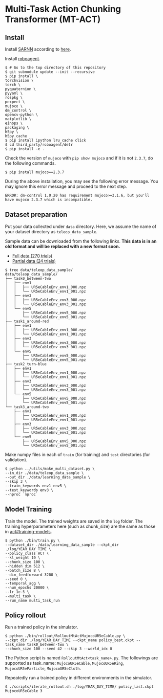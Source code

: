 # Multi-Task Action Chunking Transformer (MT-ACT)

## Install

Install [SARNN](../sarnn) according to [here](../sarnn/README.md).

Install [roboagent](https://github.com/robopen/roboagent.git).
``` console
$ # Go to the top directory of this repository
$ git submodule update --init --recursive
$ pip install \
torchvision \
torch \
pyquaternion \
pyyaml \
rospkg \
pexpect \
mujoco \
dm_control \
opencv-python \
matplotlib \
einops \
packaging \
h5py \
h5py_cache
$ pip install ipython lru_cache click
$ cd third_party/roboagent/detr
$ pip install -e .
```

Check the version of `mujoco` with `pip show mujoco` and if it is not `2.3.7`, do the following commands.
```console
$ pip install mujoco==2.3.7
```
During the above installation, you may see the following error message. You may ignore this error message and proceed to the next step.
```console
ERROR: dm-control 1.0.20 has requirement mujoco>=3.1.6, but you'll have mujoco 2.3.7 which is incompatible.
```

## Dataset preparation

Put your data collected under `data` directory. Here, we assume the name of your dataset directory as `teleop_data_sample`.

Sample data can be downloaded from the following links.
**This data is in an old format and will be replaced with a new format soon.**
- [Full data (270 trials)](https://aist.box.com/s/9qtkspyyzcxqvrssvumahfgvi31h5cet)
- [Partial data (24 trials)](https://aist.box.com/s/ks8l2ajmxhj48abxdvg4lowtp9134by5)

```console
$ tree data/teleop_data_sample/
data/teleop_data_sample/
├── task0_between-two
│   ├── env1
│   │   ├── UR5eCableEnv_env1_000.npz
│   │   └── UR5eCableEnv_env1_001.npz
│   ├── env3
│   │   ├── UR5eCableEnv_env3_000.npz
│   │   └── UR5eCableEnv_env3_001.npz
│   └── env5
│       ├── UR5eCableEnv_env5_000.npz
│       └── UR5eCableEnv_env5_001.npz
├── task1_around-red
│   ├── env1
│   │   ├── UR5eCableEnv_env1_000.npz
│   │   └── UR5eCableEnv_env1_001.npz
│   ├── env3
│   │   ├── UR5eCableEnv_env3_000.npz
│   │   └── UR5eCableEnv_env3_001.npz
│   └── env5
│       ├── UR5eCableEnv_env5_000.npz
│       └── UR5eCableEnv_env5_001.npz
├── task2_turn-blue
│   ├── env1
│   │   ├── UR5eCableEnv_env1_000.npz
│   │   └── UR5eCableEnv_env1_001.npz
│   ├── env3
│   │   ├── UR5eCableEnv_env3_000.npz
│   │   └── UR5eCableEnv_env3_001.npz
│   └── env5
│       ├── UR5eCableEnv_env5_000.npz
│       └── UR5eCableEnv_env5_001.npz
└── task3_around-two
    ├── env1
    │   ├── UR5eCableEnv_env1_000.npz
    │   └── UR5eCableEnv_env1_001.npz
    ├── env3
    │   ├── UR5eCableEnv_env3_000.npz
    │   └── UR5eCableEnv_env3_001.npz
    └── env5
        ├── UR5eCableEnv_env5_000.npz
        └── UR5eCableEnv_env5_001.npz
```

Make numpy files in each of `train` (for training) and `test` directories (for validation).

```console
$ python ../utils/make_multi_dataset.py \
--in_dir ./data/teleop_data_sample \
--out_dir ./data/learning_data_sample \
--skip 3 \
--train_keywords env1 env5 \
--test_keywords env3 \
--nproc `nproc`
```

## Model Training

Train the model. The trained weights are saved in the `log` folder.
The training hyperparameters here (such as chunk_size) are the same as those in [act#training-models](https://github.com/isri-aist/MultimodalRobotModel/tree/master/multimodal_robot_model/act#model-training).

```console
$ python ./bin/train.py \
--dataset_dir ./data/learning_data_sample --ckpt_dir ./log/YEAR_DAY_TIME \
--policy_class ACT \
--kl_weight 10 \
--chunk_size 100 \
--hidden_dim 512 \
--batch_size 8 \
--dim_feedforward 3200 \
--seed 0 \
--temporal_agg \
--num_epochs 20000 \
--lr 1e-5 \
--multi_task \
--run_name multi_task_run
```

## Policy rollout
Run a trained policy in the simulator.

```console
$ python ./bin/rollout/RolloutMtActMujocoUR5eCable.py \
--ckpt_dir ./log/YEAR_DAY_TIME --ckpt_name policy_best.ckpt --task_name task0_between-two \
--chunk_size 100 --seed 42 --skip 3 --world_idx 0
```
The Python script is named `RolloutMtAct<task_name>.py`. The followings are supported as task_name: `MujocoUR5eCable`, `MujocoUR5eRing`, `MujocoUR5eParticle`, `MujocoUR5eCloth`.

Repeatedly run a trained policy in different environments in the simulator.

```console
$ ./scripts/iterate_rollout.sh ./log/YEAR_DAY_TIME/ policy_last.ckpt MujocoUR5eCable 3
```
